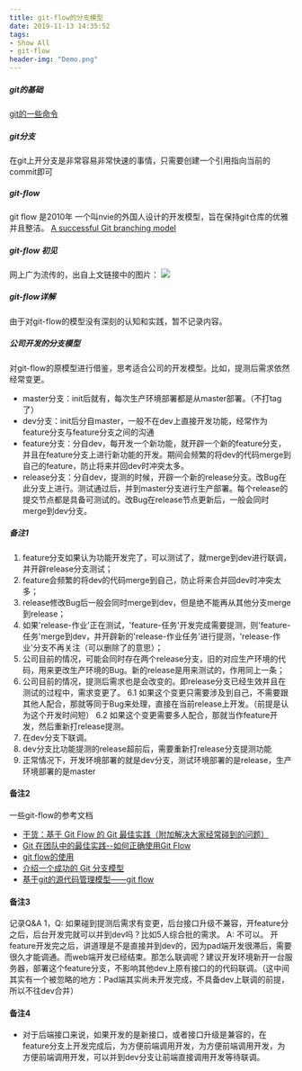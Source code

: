 ```yaml
---
title: git-flow的分支模型
date: 2019-11-13 14:35:52
tags:
- Show All
- git-flow
header-img: "Demo.png"
---
```


##### git的基础
[git的一些命令](https://lzkgithub134679.github.io/2019/11/13/gitMin/)

##### git分支
在git上开分支是非常容易非常快速的事情，只需要创建一个引用指向当前的commit即可

##### git-flow
git flow 是2010年 一个叫nvie的外国人设计的开发模型，旨在保持git仓库的优雅并且整洁。
[A successful Git branching model](https://nvie.com/posts/a-successful-git-branching-model/ "A successful Git branching model")

##### git-flow 初见
网上广为流传的，出自上文链接中的图片：
![](http://192.168.12.24/server/../Public/Uploads/2019-11-01/5dbb8bfb478cf.png)

##### git-flow详解
由于对git-flow的模型没有深刻的认知和实践，暂不记录内容。

##### 公司开发的分支模型
对git-flow的原模型进行借鉴，思考适合公司的开发模型。比如，提测后需求依然经常变更。
- master分支：init后就有，每次生产环境部署都是从master部署。（不打tag了）
- dev分支：init后分自master，一般不在dev上直接开发功能，经常作为feature分支与feature分支之间的沟通
- feature分支：分自dev，每开发一个新功能，就开辟一个新的feature分支，并且在feature分支上进行新功能的开发。期间会频繁的将dev的代码merge到自己的feature，防止将来并回dev时冲突太多。
- release分支：分自dev，提测的时候，开辟一个新的release分支。改Bug在此分支上进行。测试通过后，并到master分支进行生产部署。每个release的提交节点都是具备可测试的。改Bug在release节点更新后，一般会同时merge到dev分支。

##### 备注1
1. feature分支如果认为功能开发完了，可以测试了，就merge到dev进行联调，并开辟release分支测试；
2. feature会频繁的将dev的代码merge到自己，防止将来合并回dev时冲突太多；
3. release修改Bug后一般会同时merge到dev，但是绝不能再从其他分支merge到release；
4. 如果'release-作业'正在测试，'feature-任务'开发完成需要提测，则'feature-任务'merge到dev，并开辟新的'release-作业任务'进行提测，'release-作业'分支不再关注（可以删除了的意思）；
5. 公司目前的情况，可能会同时存在两个release分支，旧的对应生产环境的代码，用来更改生产环境的Bug。新的release是用来测试的，作用同上一条；
6. 公司目前的情况，提测后需求也是会改变的。即release分支已经生效并且在测试的过程中，需求变更了。
6.1 如果这个变更只需要涉及到自己，不需要跟其他人配合，那就等同于Bug来处理，直接在当前release上开发。（前提是认为这个开发时间短）
6.2 如果这个变更需要多人配合，那就当作feature开发，然后重新打release提测。
7. 在dev分支下联调。
8. dev分支比功能提测的release超前后，需要重新打release分支提测功能
9. 正常情况下，开发环境部署的就是dev分支，测试环境部署的是release，生产环境部署的是master

#### 备注2
一些git-flow的参考文档
- [干货：基于 Git Flow 的 Git 最佳实践（附加解决大家经常碰到的问题）](https://www.cnblogs.com/mark888/p/7222242.html "干货：基于 Git Flow 的 Git 最佳实践（附加解决大家经常碰到的问题）")
- [Git 在团队中的最佳实践--如何正确使用Git Flow](https://www.cnblogs.com/cnblogsfans/p/5075073.html "Git 在团队中的最佳实践--如何正确使用Git Flow")
- [git flow的使用](https://www.cnblogs.com/lcngu/p/5770288.html "git flow的使用")
- [介绍一个成功的 Git 分支模型](https://www.oschina.net/translate/a-successful-git-branching-model "介绍一个成功的 Git 分支模型")
- [基于git的源代码管理模型——git flow](https://www.ituring.com.cn/article/56870 "基于git的源代码管理模型——git flow")

#### 备注3
记录Q&A
1，Q: 如果碰到提测后需求有变更，后台接口升级不兼容，开feature分之后，后台开发完就可以并到dev吗？比如5人综合批的需求。
A: 不可以。 开feature开发完之后，讲道理是不是直接并到dev的，因为pad端开发很滞后，需要很久才能调通。而web端开发已经结束。那怎么联调呢？建议开发环境新开一台服务器，部署这个feature分支，不影响其他dev上原有接口的的代码联调。（这中间其实有一个被忽略的地方：Pad端其实尚未开发完成，不具备dev上联调的前提，所以不往dev合并）

#### 备注4
- 对于后端接口来说，如果开发的是新接口，或者接口升级是兼容的，在feature分支上开发完成后，为方便前端调用开发，为方便前端调用开发，为方便前端调用开发，可以并到dev分支让前端直接调用开发等待联调。